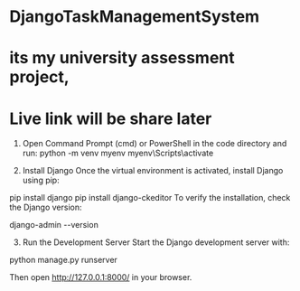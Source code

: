 # DjangoTaskManagementSystem

# its my university assessment project, 
# Live link will be share later

1. Open Command Prompt (cmd) or PowerShell in the code directory and run:
python -m venv myenv
myenv\Scripts\activate


2. Install Django
Once the virtual environment is activated, install Django using pip:

pip install django
pip install django-ckeditor
To verify the installation, check the Django version:

django-admin --version

3. Run the Development Server
Start the Django development server with:

python manage.py runserver

Then open http://127.0.0.1:8000/ in your browser.

